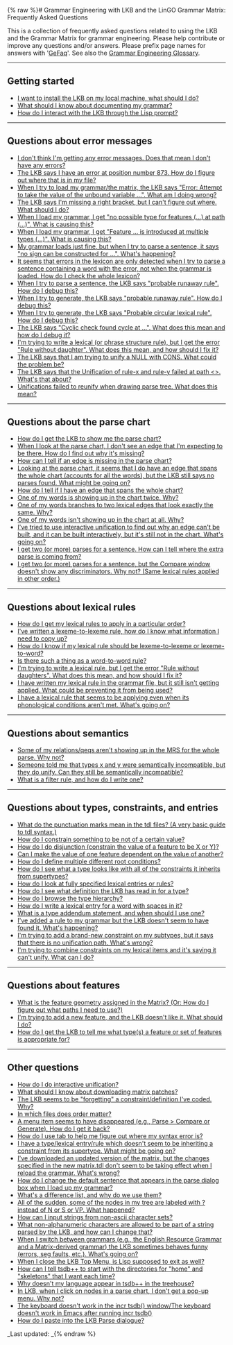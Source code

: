 {% raw %}# Grammar Engineering with LKB and the LinGO Grammar Matrix: Frequently Asked Questions

This is a collection of frequently asked questions related to using the
LKB and the Grammar Matrix for grammar engineering. Please help
contribute or improve any questions and/or answers. Please prefix page
names for answers with '[GeFaq](GeFaq)'. See also the [Grammar
Engineering Glossary](/GeGlossary).

* * *

## Getting started

- [I want to install the LKB on my local machine, what should I
do?](GeFaqLkbInstallation)
- [What should I know about documenting my
grammar?](GeFaqGrammarDocumentation)
- [How do I interact with the LKB through the Lisp
prompt?](GeFaqLispPromptTips)

* * *

## Questions about error messages

- [I don't think I'm getting any error messages. Does that mean I
don't have any errors?](GeFaqNoError)
- [The LKB says I have an error at position number 873. How do I
figure out where that is in my file?](GeFaqLoadScript)
- [When I try to load my grammar/the matrix, the LKB says "Error:
Attempt to take the value of the unbound variable ...". What am I
doing wrong?](../GeFaqGotoChar)
- [The LKB says I'm missing a right bracket, but I can't figure out
where. What should I do?](../GeFaqRightBracket)
- [When I load my grammar, I get "no possible type for features (...)
at path (...)". What is causing this?](../GeFaqNoPossibleType)
- [When I load my grammar, I get "Feature ... is introduced at
multiple types (...)". What is causing this?](GeFaqFeatureMultiType)
- [My grammar loads just fine, but when I try to parse a sentence, it
says "no sign can be constructed for ...". What's
happening?](GeFaqNoSign)
- [It seems that errors in the lexicon are only detected when I try to
parse a sentence containing a word with the error, not when the
grammar is loaded. How do I check the whole
lexicon?](/GeFaqLexiconErrors)
- [When I try to parse a sentence, the LKB says "probable runaway
rule". How do I debug this?](../GeFaqRunawayRule1)
- [When I try to generate, the LKB says "probable runaway rule". How
do I debug this?](GeFaqRunawayRule2)
- [When I try to generate, the LKB says "Probable circular lexical
rule". How do I debug this?](../GeFaqCircularLexRule)
- [The LKB says "Cyclic check found cycle at ...". What does this mean
and how do I debug it?](GeFaqCyclicCheck)
- [I'm trying to write a lexical (or phrase structure rule), but I get
the error "Rule without daughter". What does this mean, and how
should I fix it?](GeFaqRuleWithoutDaughter)
- [The LKB says that I am trying to unify a NULL with CONS. What could
the problem be?](/GeFaqUnifyingNullWithCons)
- [The LKB says that the Unification of rule-x and rule-y failed at
path &lt;&gt;. What's that about?](/GeFaqFailedAtPath)
- [Unifications failed to reunify when drawing parse tree. What does
this mean?](/GeFaqFailedToReunify)

* * *

## Questions about the parse chart

- [How do I get the LKB to show me the parse chart?](GeFaqShowChart)
- [When I look at the parse chart, I don't see an edge that I'm
expecting to be there. How do I find out why it's
missing?](../GeFaqMissingEdge)
- [How can I tell if an edge is missing in the parse
chart?](../GeFaqMissingHowTo)
- [Looking at the parse chart, it seems that I do have an edge that
spans the whole chart (accounts for all the words), but the LKB
still says no parses found. What might be going on?](GeFaqRootFail)
- [How do I tell if I have an edge that spans the whole
chart?](../GeFaqSpanningEdge)
- [One of my words is showing up in the chart twice.
Why?](GeFaqChartTwice)
- [One of my words branches to two lexical edges that look exactly the
same. Why?](/GeFaqTwoLexEdges)
- [One of my words isn't showing up in the chart at all.
Why?](/GeFaqWordNotInChart)
- [I've tried to use interactive unification to find out why an edge
can't be built, and it can be built interactively, but it's still
not in the chart. What's going on?](GeFaqUnifySurprise)
- [I get two (or more) parses for a sentence. How can I tell where the
extra parse is coming from?](/GeFaqExtraParse1)
- [I get two (or more) parses for a sentence, but the Compare window
doesn't show any discriminators. Why not? (Same lexical rules
applied in other order.)](/GeFaqExtraParse2)

* * *

## Questions about lexical rules

- [How do I get my lexical rules to apply in a particular
order?](/GeFaqLexRuleOrder)
- [I've written a lexeme-to-lexeme rule, how do I know what
information I need to copy up?](/GeFaqLexToLexRule)
- [How do I know if my lexical rule should be lexeme-to-lexeme or
lexeme-to-word?](/GeFaqLexToWhatRule)
- [Is there such a thing as a word-to-word
rule?](/GeFaqWordToWordRule)
- [I'm trying to write a lexical rule, but I get the error "Rule
without daughters". What does this mean, and how should I fix
it?](GeFaqRuleWithoutDaughters)
- [I have written my lexical rule in the grammar file, but it still
isn't getting applied. What could be preventing it from being
used?](GeFaqNoEntry2)
- [I have a lexical rule that seems to be applying even when its
phonological conditions aren't met. What's going
on?](GeFaqOverApplicationLexRule)

* * *

## Questions about semantics

- [Some of my relations/qeqs aren't showing up in the MRS for the
whole parse. Why not?](../GeFaqMissingRels)
- [Someone told me that types x and y were semantically incompatible,
but they do unify. Can they still be semantically
incompatible?](/GeFaqSemanticIncompatibility)
- [What is a filter rule, and how do I write one?](/GeFaqFilterRules)

* * *

## Questions about types, constraints, and entries

- [What do the punctuation marks mean in the tdl files? (A very basic
guide to tdl syntax.)](GeFaqTdlSyntax)
- [How do I constrain something to be not of a certain
value?](../GeFaqNegValue)
- [How do I do disjunction (constrain the value of a feature to be X
or Y)?](GeFaqDisjunctiveValue)
- [Can I make the value of one feature dependent on the value of
another?](GeFaqDistributedDisjunction)
- [How do I define multiple different root
conditions?](/GeFaqMultipleRoot)
- [How do I see what a type looks like with all of the constraints it
inherits from supertypes?](../GeFaqExpandedType)
- [How do I look at fully specified lexical entries or
rules?](../GeFaqViewEntry)
- [How do I see what definition the LKB has read in for a
type?](../GeFaqViewType)
- [How do I browse the type hierarchy?](../GeFaqViewHierarchy)
- [How do I write a lexical entry for a word with spaces in
it?](/GeFaqLexEntrySpaces)
- [What is a type addendum statement, and when should I use
one?](../GeFaqTypeAddendum)
- [I've added a rule to my grammar but the LKB doesn't seem to have
found it. What's happening?](../GeFaqNoRule)
- [I'm trying to add a brand-new constraint on my subtypes, but it
says that there is no unification path. What's
wrong?](/GeFaqNoUnificationPath)
- [I'm trying to combine constraints on my lexical items and it's
saying it can't unify. What can I do?](/GeFaqCombineConstraints)

* * *

## Questions about features

- [What is the feature geometry assigned in the Matrix? (Or: How do I
figure out what paths I need to use?)](../GeFaqFeatureGeometry)
- [I'm trying to add a new feature, and the LKB doesn't like it. What
should I do?](../GeFaqNewFeature)
- [How do I get the LKB to tell me what type(s) a feature or set of
features is appropriate for?](GeFaqFindTypeForFeatures)

* * *

## Other questions

- [How do I do interactive unification?](../GeFaqInteractiveUnify)
- [What should I know about downloading matrix
patches?](/GeFaqMatrixPatches)
- [The LKB seems to be "forgetting" a constraint/definition I've
coded. Why?](GeFaqForgottenConstraint)
- [In which files does order matter?](../GeFaqOrderMatters)
- [A menu item seems to have disappeared (e.g., Parse &gt; Compare or
Generate). How do I get it back?](GeFaqExpandMenu)
- [How do I use tab to help me figure out where my syntax error
is?](../GeFaqTabIndentation)
- [I have a type/lexical entry/rule which doesn't seem to be
inheriting a constraint from its supertype. What might be going
on?](GeFaqConfusingTypo)
- [I've downloaded an updated version of the matrix, but the changes
specified in the new matrix.tdl don't seem to be taking effect when
I reload the grammar. What's wrong?](GeFaqTdlTxt)
- [How do I change the default sentence that appears in the parse
dialog box when I load up my grammar?](/GeFaqDefaultSentence)
- [What's a difference list, and why do we use them?](../GeFaqDiffList)
- [All of the sudden, some of the nodes in my tree are labeled with ?
instead of N or S or VP. What happened?](/GeFaqQuestionMarkNodes)
- [How can I input strings from non-ascii character
sets?](GeFaqUnicodeInput)
- [What non-alphanumeric characters are allowed to be part of a string
parsed by the LKB, and how can I change that?](../GeFaqNonAlpha)
- [When I switch between grammars (e.g., the English Resource Grammar
and a Matrix-derived grammar) the LKB sometimes behaves funny
(errors, seg faults, etc.). What's going
on?](GeFaqSwitchingGrammars)
- [When I close the LKB Top Menu, is Lisp supposed to exit as
well?](../GeFaqClickX)
- [How can I tell tsdb++ to start with the directories for "home" and
"skeletons" that I want each time?](https://blog.inductorsoftware.com/docsproto/tools/GeFaqTsdbRc)
- [Why doesn't my language appear in tsdb++ in the
treehouse?](/GeFaqTsdbTreehouse)
- [In LKB, when I click on nodes in a parse chart, I don't get a
pop-up menu. Why not?](/GeFaqChartNoPopups)
- [The keyboard doesn't work in the incr tsdb() window/The keyboard
doesn't work in Emacs after running incr
tsdb()](GeFaqKeyboardNotWorking)
- [How do I paste into the LKB Parse dialogue?](GeFaqPasteShortcut)

_Last updated: _{% endraw %}